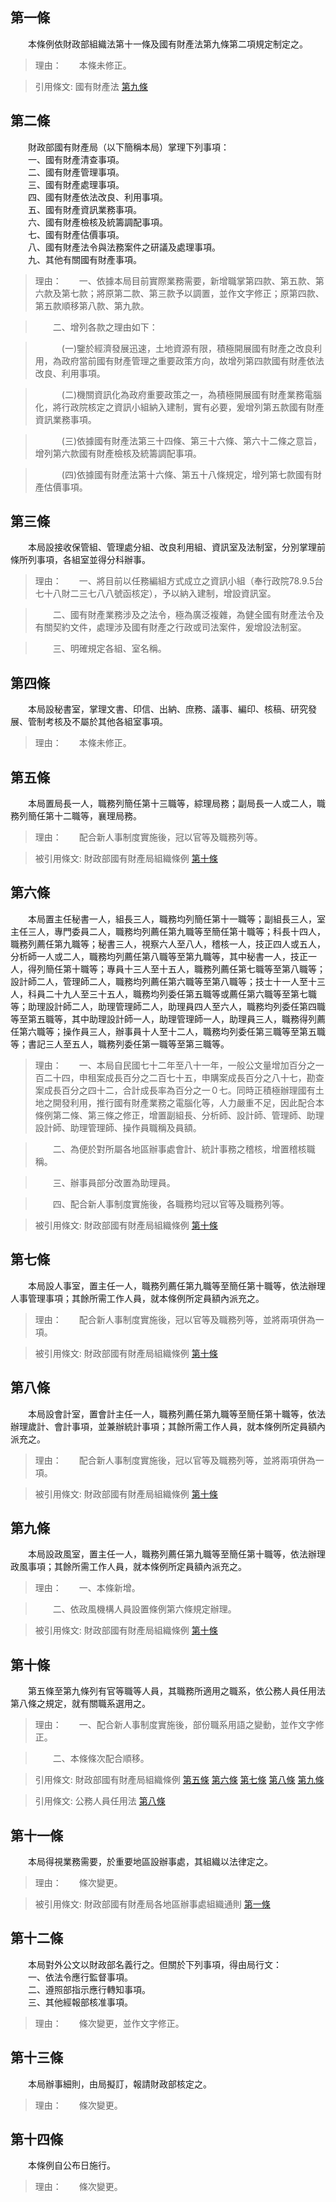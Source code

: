 第一條 
-------
　　本條例依財政部組織法第十一條及國有財產法第九條第二項規定制定之。  
> 理由：　　本條未修正。

> 引用條文: 國有財產法 [第九條](../../財政金融/國有財產/國有財產法.md#第九條-國有財產局承辦國有財產事物)



第二條 
-------
　　財政部國有財產局（以下簡稱本局）掌理下列事項：  
　　一、國有財產清查事項。  
　　二、國有財產管理事項。  
　　三、國有財產處理事項。  
　　四、國有財產依法改良、利用事項。  
　　五、國有財產資訊業務事項。  
　　六、國有財產檢核及統籌調配事項。  
　　七、國有財產估價事項。  
　　八、國有財產法令與法務案件之研議及處理事項。  
　　九、其他有關國有財產事項。  
> 理由：　　一、依據本局目前實際業務需要，新增職掌第四款、第五款、第六款及第七款；將原第二款、第三款予以調置，並作文字修正；原第四款、第五款順移第八款、第九款。

> 　　二、增列各款之理由如下：

> 　　　(一)鑒於經濟發展迅速，土地資源有限，積極開展國有財產之改良利用，為政府當前國有財產管理之重要政策方向，故增列第四款國有財產依法改良、利用事項。

> 　　　(二)機關資訊化為政府重要政策之一，為積極開展國有財產業務電腦化，將行政院核定之資訊小組納入建制，實有必要，爰增列第五款國有財產資訊業務事項。

> 　　　(三)依據國有財產法第三十四條、第三十六條、第六十二條之意旨，增列第六款國有財產檢核及統籌調配事項。

> 　　　(四)依據國有財產法第十六條、第五十八條規定，增列第七款國有財產估價事項。



第三條 
-------
　　本局設接收保管組、管理處分組、改良利用組、資訊室及法制室，分別掌理前條所列事項，各組室並得分科辦事。  
> 理由：　　一、將目前以任務編組方式成立之資訊小組（奉行政院78.9.5台七十八財二三七八八號函核定），予以納入建制，增設資訊室。

> 　　二、國有財產業務涉及之法令，極為廣泛複雜，為健全國有財產法令及有關契約文件，處理涉及國有財產之行政或司法案件，爰增設法制室。

> 　　三、明確規定各組、室名稱。



第四條 
-------
　　本局設秘書室，掌理文書、印信、出納、庶務、議事、編印、核稿、研究發展、管制考核及不屬於其他各組室事項。  
> 理由：　　本條未修正。



第五條 
-------
　　本局置局長一人，職務列簡任第十三職等，綜理局務；副局長一人或二人，職務列簡任第十二職等，襄理局務。  
> 理由：　　配合新人事制度實施後，冠以官等及職務列等。

> 被引用條文: 財政部國有財產局組織條例 [第十條](../../人事其他/組織編制/財政部國有財產局組織條例.md#第十條-)



第六條 
-------
　　本局置主任秘書一人，組長三人，職務均列簡任第十一職等；副組長三人，室主任三人，專門委員二人，職務均列薦任第九職等至簡任第十職等；科長十四人，職務列薦任第九職等；秘書三人，視察六人至八人，稽核一人，技正四人或五人，分析師一人或二人，職務均列薦任第八職等至第九職等，其中秘書一人，技正一人，得列簡任第十職等；專員十三人至十五人，職務列薦任第七職等至第八職等；設計師二人，管理師二人，職務均列薦任第六職等至第八職等；技士十一人至十三人，科員二十九人至三十五人，職務均列委任第五職等或薦任第六職等至第七職等；助理設計師二人，助理管理師二人，助理員四人至六人，職務均列委任第四職等至第五職等，其中助理設計師一人，助理管理師一人，助理員三人，職務得列薦任第六職等；操作員三人，辦事員十人至十二人，職務均列委任第三職等至第五職等；書記三人至五人，職務列委任第一職等至第三職等。  
> 理由：　　一、本局自民國七十二年至八十一年，一般公文量增加百分之一百二十四，申租案成長百分之二百七十五，申購案成長百分之八十七，勘查案成長百分之四十二，合計成長率為百分之一０七。同時正積極辦理國有土地之開發利用，推行國有財產業務之電腦化等，人力嚴重不足，因此配合本條例第二條、第三條之修正，增置副組長、分析師、設計師、管理師、助理設計師、助理管理師、操作員職稱及員額。

> 　　二、為便於對所屬各地區辦事處會計、統計事務之稽核，增置稽核職稱。

> 　　三、辦事員部分改置為助理員。

> 　　四、配合新人事制度實施後，各職務均冠以官等及職務列等。

> 被引用條文: 財政部國有財產局組織條例 [第十條](../../人事其他/組織編制/財政部國有財產局組織條例.md#第十條-)



第七條 
-------
　　本局設人事室，置主任一人，職務列薦任第九職等至簡任第十職等，依法辦理人事管理事項；其餘所需工作人員，就本條例所定員額內派充之。  
> 理由：　　配合新人事制度實施後，冠以官等及職務列等，並將兩項併為一項。

> 被引用條文: 財政部國有財產局組織條例 [第十條](../../人事其他/組織編制/財政部國有財產局組織條例.md#第十條-)



第八條 
-------
　　本局設會計室，置會計主任一人，職務列薦任第九職等至簡任第十職等，依法辦理歲計、會計事項，並兼辦統計事項；其餘所需工作人員，就本條例所定員額內派充之。  
> 理由：　　配合新人事制度實施後，冠以官等及職務列等，並將兩項併為一項。

> 被引用條文: 財政部國有財產局組織條例 [第十條](../../人事其他/組織編制/財政部國有財產局組織條例.md#第十條-)



第九條 
-------
　　本局設政風室，置主任一人，職務列薦任第九職等至簡任第十職等，依法辦理政風事項；其餘所需工作人員，就本條例所定員額內派充之。  
> 理由：　　一、本條新增。

> 　　二、依政風機構人員設置條例第六條規定辦理。

> 被引用條文: 財政部國有財產局組織條例 [第十條](../../人事其他/組織編制/財政部國有財產局組織條例.md#第十條-)



第十條 
-------
　　第五條至第九條列有官等職等人員，其職務所適用之職系，依公務人員任用法第八條之規定，就有關職系選用之。  
> 理由：　　一、配合新人事制度實施後，部份職系用語之變動，並作文字修正。

> 　　二、本條條次配合順移。

> 引用條文: 財政部國有財產局組織條例 [第五條](../../人事其他/組織編制/財政部國有財產局組織條例.md#第五條-) [第六條](../../人事其他/組織編制/財政部國有財產局組織條例.md#第六條-) [第七條](../../人事其他/組織編制/財政部國有財產局組織條例.md#第七條-) [第八條](../../人事其他/組織編制/財政部國有財產局組織條例.md#第八條-) [第九條](../../人事其他/組織編制/財政部國有財產局組織條例.md#第九條-)

> 引用條文: 公務人員任用法 [第八條](../../考試/任免升遷/公務人員任用法.md#第八條-職系說明書)



第十一條 
---------
　　本局得視業務需要，於重要地區設辦事處，其組織以法律定之。  
> 理由：　　條次變更。

> 被引用條文: 財政部國有財產局各地區辦事處組織通則 [第一條](../../人事其他/組織編制/財政部國有財產局各地區辦事處組織通則.md#第一條-)



第十二條 
---------
　　本局對外公文以財政部名義行之。但關於下列事項，得由局行文：  
　　一、依法令應行監督事項。  
　　二、遵照部指示應行轉知事項。  
　　三、其他經報部核准事項。  
> 理由：　　條次變更，並作文字修正。



第十三條 
---------
　　本局辦事細則，由局擬訂，報請財政部核定之。  
> 理由：　　條次變更。



第十四條 
---------
　　本條例自公布日施行。  
> 理由：　　條次變更。